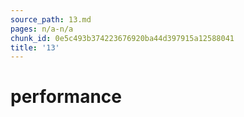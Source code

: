 ```yaml
---
source_path: 13.md
pages: n/a-n/a
chunk_id: 0e5c493b374223676920ba44d397915a12588041
title: '13'
---
```

# performance
